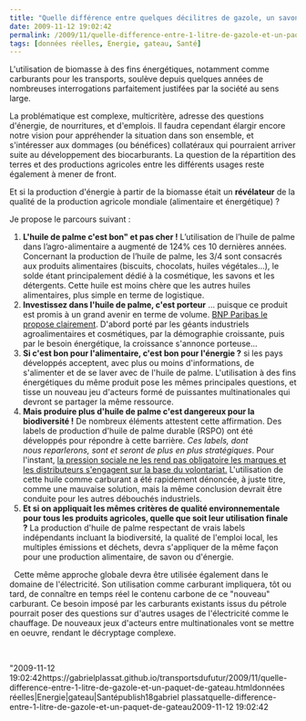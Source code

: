 ```yaml
---
title: "Quelle différence entre quelques décilitres de gazole, un savon et un paquet de gateau ?"
date: 2009-11-12 19:02:42
permalink: /2009/11/quelle-difference-entre-1-litre-de-gazole-et-un-paquet-de-gateau.html
tags: [données réelles, Energie, gateau, Santé]
---
```


<p>L'utilisation de biomasse à des fins énergétiques, notamment comme carburants pour les transports, soulève depuis quelques années de nombreuses interrogations parfaitement justifées par la société au sens large.</p> <p>La problématique est complexe, multicritère, adresse des questions d'énergie, de nourritures, et d'emplois. Il faudra cependant élargir encore notre vision pour appréhender la situation dans son ensemble, et s'intéresser aux dommages (ou bénéfices) collatéraux qui pourraient arriver suite au développement des biocarburants. La question de la répartition des terres et des productions agricoles entre les différents usages reste également à mener de front.</p> <p>Et si la production d'énergie à partir de la biomasse était un <strong>révélateur</strong> de la qualité de la production agricole mondiale (alimentaire et énergétique) ?  </p> <p></p>   <!--more-->  <p>Je propose le parcours suivant : </p> <ol> <li> <div><strong>L'huile de palme c'est bon" et pas cher !</strong> L’utilisation de l’huile de palme dans l’agro-alimentaire a augmenté de 124% ces 10 dernières années. Concernant la production de l’huile de palme, les 3/4 sont consacrés aux produits alimentaires (biscuits, chocolats, huiles végétales…), le solde étant principalement dédié à la cosmétique, les savons et les détergents. Cette huile est moins chère que les autres huiles alimentaires, plus simple en terme de logistique.</div> <li> <div><strong>Investissez dans l'huile de palme, c'est porteur</strong> ... puisque ce produit est promis à un grand avenir en terme de volume. <a href="https://gabrielplassat.github.io/transportsdufutur/wp-content/uploads/sites/6/2009/11/FS-HuilePalm.pdf"" title=""investissez dans l'huile de palme"">BNP Paribas le propose clairement</a>. D'abord porté par les géants industriels agroalimentaires et cosmétiques, par la démographie croissante, puis par le besoin énergétique, la croissance s'annonce porteuse...</div> <li> <div><strong>Si c'est bon pour l'alimentaire, c'est bon pour l'énergie ?</strong> si les pays développés acceptent, avec plus ou moins d'informations, de s'alimenter et de se laver avec de l'huile de palme. L'utilisation à des fins énergétiques du même produit pose les mêmes principales questions, et tisse un nouveau jeu d'acteurs formé de puissantes multinationales qui devront se partager la même ressource.</div> <li> <div><strong>Mais produire plus d'huile de palme c'est dangereux pour la biodiversité !</strong> De nombreux éléments attestent cette affirmation. Des labels de production d'huile de palme durable (RSPO) ont été développés pour répondre à cette barrière. <em>Ces labels, dont nous reparlerons, sont et seront de plus en plus stratégiques</em>. Pour l'instant, <a href=""http://www.rue89.com/dessous-assiette/2009/11/05/les-groupes-alimentaires-francais-boudent-lhuile-de-palme-durable"" title=""l'huile de palme chez les distributeurs français"">la pression sociale ne les rend pas obligatoire les marques et les distributeurs s'engagent sur la base du volontariat.</a> L'utilisation de cette huile comme carburant a été rapidement dénoncée, à juste titre, comme une mauvaise solution, mais la même conclusion devrait être conduite pour les autres débouchés industriels. </div> <li> <div><strong>Et si on appliquait les mêmes critères de qualité environnementale pour tous les produits agricoles, quelle que soit leur utilisation finale ?</strong> La production d'huile de palme respectant de vrais labels indépendants incluant la biodiversité, la qualité de l'emploi local, les multiples émissions et déchets, devra s'appliquer de la même façon pour une production alimentaire, de savon ou d'énergie.</div></li> </li> </li> </li> </li> </ol> <p>  Cette même approche globale devra être utilisée également dans le domaine de l'électricité. Son utilisation comme carburant impliquera, tôt ou tard, de connaître en temps réel le contenu carbone de ce "nouveau" carburant. Ce besoin imposé par les carburants existants issus du pétrole pourrait poser des questions sur d'autres usages de l'électricité comme le chauffage. De nouveaux jeux d'acteurs entre multinationales vont se mettre en oeuvre, rendant le décryptage complexe.</p> <p> </p>"2009-11-12 19:02:42https://gabrielplassat.github.io/transportsdufutur/2009/11/quelle-difference-entre-1-litre-de-gazole-et-un-paquet-de-gateau.htmldonnées réelles|Energie|gateau|Santépublish18gabriel plassatquelle-difference-entre-1-litre-de-gazole-et-un-paquet-de-gateau2009-11-12 19:02:42
